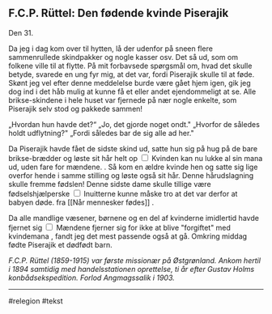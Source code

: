            
## F.C.P. Rüttel: Den fødende kvinde Piserajik

Den 31.

Da jeg i dag kom over til hytten, lå der udenfor på sneen flere sammenrullede skindpakker og nogle kasser osv. Det så ud, som om folkene ville til at flytte. På mit forbavsede spørgsmål om, hvad det skulle betyde, svarede en ung fyr mig, at det var, fordi Piserajik skulle til at føde. Skønt jeg vel efter denne meddelelse burde være gået hjem igen, gik jeg dog ind i det håb mulig at kunne få et eller andet ejendommeligt at se. Alle brikse-skindene i hele huset var fjernede på nær nogle enkelte, som Piserajik selv stod og pakkede sammen!

„Hvordan hun havde det?“
„Jo, det gjorde noget ondt."
„Hvorfor de således holdt udflytning?"
„Fordi således bar de sig alle ad her."

Da Piserajik havde fået de sidste skind ud, satte hun sig på hug på de bare brikse-brædder og <label class="ob-comment" title="" style=""> løste sit hår helt op <input type="checkbox"> <span style=""> Kvinden kan nu lukke al sin mana ud, uden fare for mændene. </span></label>. Så kom en ældre kvinde hen og satte sig lige overfor hende i samme stilling og løste også sit hår. Denne hårudslagning skulle fremme fødslen! Denne sidste dame skulle tillige være <label class="ob-comment" title="" style=""> fødselshjælperske <input type="checkbox"> <span style=""> Inuitterne kunne måske tro at det var derfor at babyen døde. fra [[Når mennesker fødes]] </span></label>.

<label class="ob-comment" title="" style=""> Da alle mandlige væsener, børnene og en del af kvinderne imidlertid havde fjernet sig <input type="checkbox"> <span style=""> Mændene fjerner sig for ikke at blive "forgiftet" med kvindemana </span></label>, fandt jeg det mest passende også at gå. Omkring middag fødte Piserajik et dødfødt barn.

_F.C.P. Rüttel (1859-1915) var første missionær på Østgrønland. Ankom hertil i 1894 samtidig med handelsstationen oprettelse, ti år efter Gustav Holms konbådsekspedition. Forlod Angmagssalik i 1903._

---
#relegion 
#tekst 